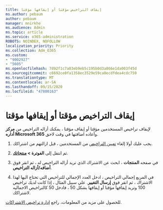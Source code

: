 ```yaml
---
title: إيقاف التراخيص مؤقتا أو إيقافها مؤقتا
ms.author: pebaum
author: pebaum
manager: mnirkhe
ms.audience: Admin
ms.topic: article
ms.service: o365-administration
ROBOTS: NOINDEX, NOFOLLOW
localization_priority: Priority
ms.collection: Adm_O365
ms.custom:
- "9002927"
- "5605"
ms.openlocfilehash: 7d92f1c7a03eb9eb5c195b0d3a866e1da003f45d
ms.sourcegitcommit: c6692ce0fa1358ec3529e59ca0ecdfdea4cdc759
ms.translationtype: MT
ms.contentlocale: ar-SA
ms.lasthandoff: 09/15/2020
ms.locfileid: "47800163"
---
```

# <a name="suspend-or-pause-licenses"></a>إيقاف التراخيص مؤقتا أو إيقافها مؤقتا

لإيقاف تراخيص المستخدمين مؤقتا أو إيقاف مؤقتا ، يمكنك أزاله التراخيص من **مركز أداره Microsoft 365** وأعاده اضافتها في وقت لاحق.

1. يجب عليك أولا إلغاء [تعيين التراخيص](https://docs.microsoft.com/microsoft-365/admin/manage/remove-licenses-from-users?view=o365-worldwide) من المستخدمين ، قبل ازالتهم من اشتراكك.

2. ثم انتقل إلى **الفوترة > [منتجاتك](https://go.microsoft.com/fwlink/p/?linkid=842054)**.

3. في صفحه **المنتجات** ، ابحث عن الاشتراك الذي تريد أزاله التراخيص له ، ثم انقر فوق **أضافه/أزاله التراخيص**.

4. في المربع إجمالي التراخيص ، ادخل العدد الإجمالي للتراخيص التي تحتاج اليها لهذا الاشتراك ، ثم انقر فوق **إرسال التغيير**. علي سبيل المثال ، إذا كانت لديك تراخيص 100 وتريد إيقافها مؤقتا أو إيقافها بشكل 50 ، فادخل 50 كالتراخيص الاجماليه لاشتراكك.

للحصول على مزيد من المعلومات، راجع [إدارة تراخيص الاشتراكات](https://docs.microsoft.com/microsoft-365/commerce/licenses/buy-licenses?view=o365-worldwide).
